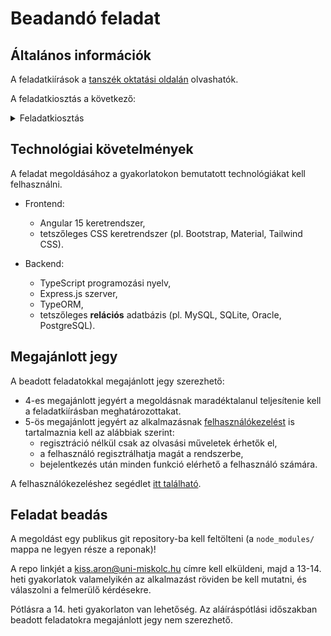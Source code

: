 # Beadandó feladat

## Általános információk

A feladatkiírások a [tanszék oktatási oldalán](https://oktatas.iit.uni-miskolc.hu/doku.php?id=tanszek:oktatas:informatikai_rendszerek_epitese:feleves_feladat#feladatok) olvashatók.

A feladatkiosztás a következő:

<details>
<summary>Feladatkiosztás</summary>

| Neptun | Feladat sorszám |
| ------ | --------------: |
| IRF1JB | 15.             |
| ASNQPH | 2.              |
| AAH5X1 | 1.              |
| JEKPUI | 4.              |
| JR9KY7 | 11.             |
| TP0M8Y | 6.              |
| AJYKQ3 | 9.              |
| ISYZAV | 8.              |
| A7TIJX | 13.             |
| ZVC5K4 | 7.              |
| F58KQ8 | 3.              |
| TRNA8A | 13.             |
| YE6BLB | 7.              |
| PIP7QV | 3.              |
| DJ7PNE | 6.              |
| BFNA2X | 12.             |
| ILZGJC | 8.              |
| AUGHMI | 4.              |
| D3U3EE | 11.             |
| VDK7MU | 13.             |
| WSI08I | 13.             |
| DQ1Q17 | 1.              |
| HVM06X | 3.              |
| DJA75O | 1.              |
| QR264O | 5.              |
| YIF399 | 12.             |
| T6PXGV | 9.              |
| AXF9AW | 7.              |
| DWCPH5 | 4.              |

</details>

## Technológiai követelmények
A feladat megoldásához a gyakorlatokon bemutatott technológiákat kell felhasználni.

- Frontend:
  - Angular 15 keretrendszer,
  - tetszőleges CSS keretrendszer (pl. Bootstrap, Material, Tailwind CSS).

- Backend:
  - TypeScript programozási nyelv,
  - Express.js szerver,
  - TypeORM,
  - tetszőleges **relációs** adatbázis (pl. MySQL, SQLite, Oracle, PostgreSQL).

## Megajánlott jegy
A beadott feladatokkal megajánlott jegy szerezhető:

- 4-es megajánlott jegyért a megoldásnak maradéktalanul teljesítenie kell a feladatkiírásban meghatározottakat.
- 5-ös megajánlott jegyért az alkalmazásnak [felhasználókezelést](authentication.md) is tartalmaznia kell az alábbiak szerint:
    - regisztráció nélkül csak az olvasási műveletek érhetők el,
    - a felhasználó regisztrálhatja magát a rendszerbe,
    - bejelentkezés után minden funkció elérhető a felhasználó számára.

A felhasználókezeléshez segédlet [itt található](authentication.md).

## Feladat beadás
A megoldást egy publikus git repository-ba kell feltölteni (a `node_modules/` mappa ne legyen része a reponak)!

A repo linkjét a <kiss.aron@uni-miskolc.hu> címre kell elküldeni, majd a 13-14. heti gyakorlatok valamelyikén az alkalmazást röviden be kell mutatni, és válaszolni a felmerülő kérdésekre.

Pótlásra a 14. heti gyakorlaton van lehetőség. Az aláíráspótlási időszakban beadott feladatokra megajánlott jegy nem szerezhető.
